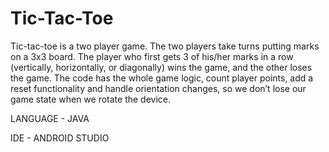 # Tic-Tac-Toe
Tic-tac-toe is a two player game. The two players take turns putting marks on a 3x3 board. The player who first gets 3 of his/her marks in a row (vertically, horizontally, or diagonally) wins the game, and the other loses the game.
The code has the whole game logic, count player points, add a reset functionality and handle orientation changes, so we don’t lose our game state when we rotate the device.

LANGUAGE - JAVA

IDE - ANDROID STUDIO

